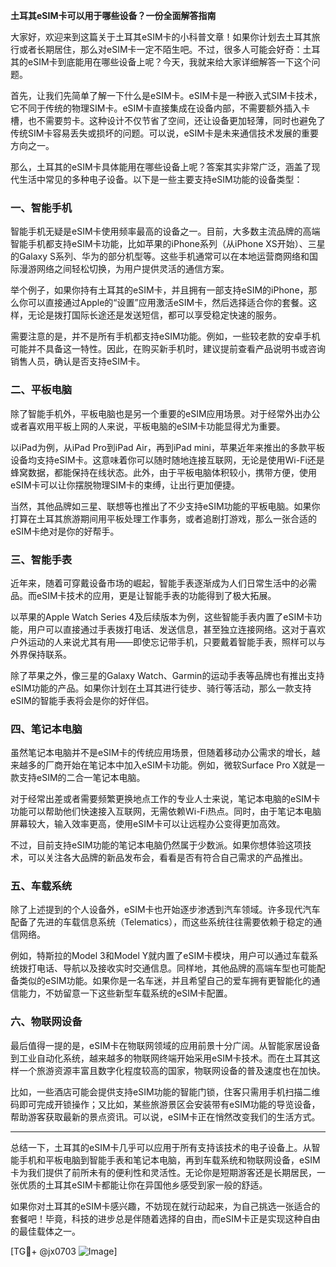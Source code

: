 **土耳其eSIM卡可以用于哪些设备？一份全面解答指南**

大家好，欢迎来到这篇关于土耳其eSIM卡的小科普文章！如果你计划去土耳其旅行或者长期居住，那么对eSIM卡一定不陌生吧。不过，很多人可能会好奇：土耳其的eSIM卡到底能用在哪些设备上呢？今天，我就来给大家详细解答一下这个问题。

首先，让我们先简单了解一下什么是eSIM卡。eSIM卡是一种嵌入式SIM卡技术，它不同于传统的物理SIM卡。eSIM卡直接集成在设备内部，不需要额外插入卡槽，也不需要剪卡。这种设计不仅节省了空间，还让设备更加轻薄，同时也避免了传统SIM卡容易丢失或损坏的问题。可以说，eSIM卡是未来通信技术发展的重要方向之一。

那么，土耳其的eSIM卡具体能用在哪些设备上呢？答案其实非常广泛，涵盖了现代生活中常见的多种电子设备。以下是一些主要支持eSIM功能的设备类型：

### 一、智能手机

智能手机无疑是eSIM卡使用频率最高的设备之一。目前，大多数主流品牌的高端智能手机都支持eSIM卡功能，比如苹果的iPhone系列（从iPhone XS开始）、三星的Galaxy S系列、华为的部分机型等。这些手机通常可以在本地运营商网络和国际漫游网络之间轻松切换，为用户提供灵活的通信方案。

举个例子，如果你持有土耳其的eSIM卡，并且拥有一部支持eSIM的iPhone，那么你可以直接通过Apple的“设置”应用激活eSIM卡，然后选择适合你的套餐。这样，无论是拨打国际长途还是发送短信，都可以享受稳定快速的服务。

需要注意的是，并不是所有手机都支持eSIM功能。例如，一些较老款的安卓手机可能并不具备这一特性。因此，在购买新手机时，建议提前查看产品说明书或咨询销售人员，确认是否支持eSIM卡。

### 二、平板电脑

除了智能手机外，平板电脑也是另一个重要的eSIM应用场景。对于经常外出办公或者喜欢用平板上网的人来说，平板电脑的eSIM卡功能显得尤为重要。

以iPad为例，从iPad Pro到iPad Air，再到iPad mini，苹果近年来推出的多款平板设备均支持eSIM卡。这意味着你可以随时随地连接互联网，无论是使用Wi-Fi还是蜂窝数据，都能保持在线状态。此外，由于平板电脑体积较小，携带方便，使用eSIM卡可以让你摆脱物理SIM卡的束缚，让出行更加便捷。

当然，其他品牌如三星、联想等也推出了不少支持eSIM功能的平板电脑。如果你打算在土耳其旅游期间用平板处理工作事务，或者追剧打游戏，那么一张合适的eSIM卡绝对是你的好帮手。

### 三、智能手表

近年来，随着可穿戴设备市场的崛起，智能手表逐渐成为人们日常生活中的必需品。而eSIM卡技术的应用，更是让智能手表的功能得到了极大拓展。

以苹果的Apple Watch Series 4及后续版本为例，这些智能手表内置了eSIM卡功能，用户可以直接通过手表拨打电话、发送信息，甚至独立连接网络。这对于喜欢户外运动的人来说尤其有用——即使忘记带手机，只要戴着智能手表，照样可以与外界保持联系。

除了苹果之外，像三星的Galaxy Watch、Garmin的运动手表等品牌也有推出支持eSIM功能的产品。如果你计划在土耳其进行徒步、骑行等活动，那么一款支持eSIM的智能手表将会是你的好伴侣。

### 四、笔记本电脑

虽然笔记本电脑并不是eSIM卡的传统应用场景，但随着移动办公需求的增长，越来越多的厂商开始在笔记本中加入eSIM卡功能。例如，微软Surface Pro X就是一款支持eSIM的二合一笔记本电脑。

对于经常出差或者需要频繁更换地点工作的专业人士来说，笔记本电脑的eSIM卡功能可以帮助他们快速接入互联网，无需依赖Wi-Fi热点。同时，由于笔记本电脑屏幕较大，输入效率更高，使用eSIM卡可以让远程办公变得更加高效。

不过，目前支持eSIM功能的笔记本电脑仍然属于少数派。如果你想体验这项技术，可以关注各大品牌的新品发布会，看看是否有符合自己需求的产品推出。

### 五、车载系统

除了上述提到的个人设备外，eSIM卡也开始逐步渗透到汽车领域。许多现代汽车配备了先进的车载信息系统（Telematics），而这些系统往往需要依赖于稳定的通信网络。

例如，特斯拉的Model 3和Model Y就内置了eSIM卡模块，用户可以通过车载系统拨打电话、导航以及接收实时交通信息。同样地，其他品牌的高端车型也可能配备类似的eSIM功能。如果你是一名车迷，并且希望自己的爱车拥有更智能化的通信能力，不妨留意一下这些新型车载系统的eSIM卡配置。

### 六、物联网设备

最后值得一提的是，eSIM卡在物联网领域的应用前景十分广阔。从智能家居设备到工业自动化系统，越来越多的物联网终端开始采用eSIM卡技术。而在土耳其这样一个旅游资源丰富且数字化程度较高的国家，物联网设备的普及速度也在加快。

比如，一些酒店可能会提供支持eSIM功能的智能门锁，住客只需用手机扫描二维码即可完成开锁操作；又比如，某些旅游景区会安装带有eSIM功能的导览设备，帮助游客获取最新的景点资讯。可以说，eSIM卡正在悄然改变我们的生活方式。

---

总结一下，土耳其的eSIM卡几乎可以应用于所有支持该技术的电子设备上。从智能手机和平板电脑到智能手表和笔记本电脑，再到车载系统和物联网设备，eSIM卡为我们提供了前所未有的便利性和灵活性。无论你是短期游客还是长期居民，一张优质的土耳其eSIM卡都能让你在异国他乡感受到家一般的舒适。

如果你对土耳其的eSIM卡感兴趣，不妨现在就行动起来，为自己挑选一张适合的套餐吧！毕竟，科技的进步总是伴随着选择的自由，而eSIM卡正是实现这种自由的最佳载体之一。

[TG💪+ @jx0703 ![Image](https://github.com/user-attachments/assets/dbca1d08-cadb-493c-b0ec-ad6f7a83f270)]